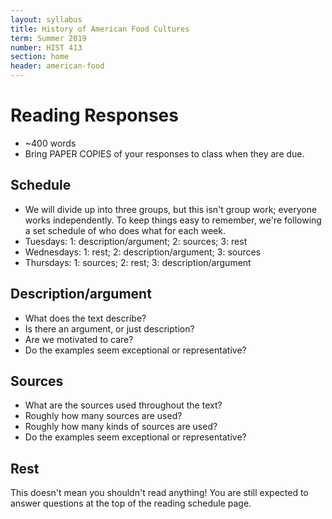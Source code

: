 ```yaml
---
layout: syllabus
title: History of American Food Cultures
term: Summer 2019
number: HIST 413
section: home
header: american-food
---
```

# Reading Responses
- ~400 words
- Bring PAPER COPIES of your responses to class when they are due.

## Schedule
- We will divide up into three groups, but this isn't group work; everyone works independently. To keep things easy to remember, we're following a set schedule of who does what for each week.
- Tuesdays: 1: description/argument; 2: sources; 3: rest
- Wednesdays: 1: rest; 2: description/argument; 3: sources
- Thursdays: 1: sources; 2: rest; 3: description/argument

## Description/argument
- What does the text describe?
- Is there an argument, or just description?
- Are we motivated to care?
- Do the examples seem exceptional or representative?

## Sources
- What are the sources used throughout the text?
- Roughly how many sources are used?
- Roughly how many kinds of sources are used?
- Do the examples seem exceptional or representative?


## Rest
This doesn't mean you shouldn't read anything! You are still expected to answer questions at the top of the reading schedule page.
